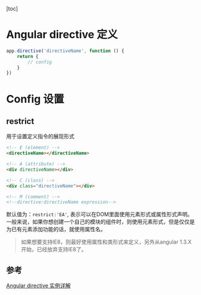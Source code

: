 [toc]

# Angular directive 定义
```js
app.directive('directiveName', function () {
    return {
        // config
    }
})
```

# Config 设置

## restrict
用于设置定义指令的展现形式

```html
<!-- E (element) -->
<directiveName></directiveName>

<!-- A (attribute) -->
<div directiveName></div>

<!-- C (class) -->
<div class="directiveName"></div>

<!-- M (comment) -->
<!--directive:directiveName expression-->
```

默认值为：`restrict:'EA'`, 表示可以在DOM里面使用元素形式或属性形式声明。一般来说，如果你想创建一个自己的模块的组件时，则使用元素形式，但是仅仅是为已有元素添加功能的话，就使用属性名。

> 如果想要支持IE8，则最好使用属性和类形式来定义，另外从angular 1.3.X开始，已经放弃支持IE8了。

## 参考

[Angular directive 实例详解](https://segmentfault.com/a/1190000005851663)